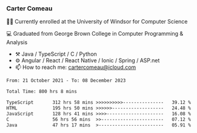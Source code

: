 ### Carter Comeau

🙋‍♂️ Currently enrolled at the University of Windsor for Computer Science

💻 Graduated from George Brown College in Computer Programming & Analysis

- ⚒️ Java / TypeScript / C / Python
- ⚙️ Angular / React / React Native / Ionic / Spring / ASP.net
- 📫 How to reach me: cartercomeau@icloud.com

<!--START_SECTION:waka-->

```txt
From: 21 October 2021 - To: 08 December 2023

Total Time: 800 hrs 8 mins

TypeScript       312 hrs 58 mins >>>>>>>>>>---------------   39.12 %
HTML             195 hrs 50 mins >>>>>>-------------------   24.48 %
JavaScript       128 hrs 41 mins >>>>---------------------   16.08 %
C                56 hrs 56 mins  >>-----------------------   07.12 %
Java             47 hrs 17 mins  >------------------------   05.91 %
```

<!--END_SECTION:waka-->
